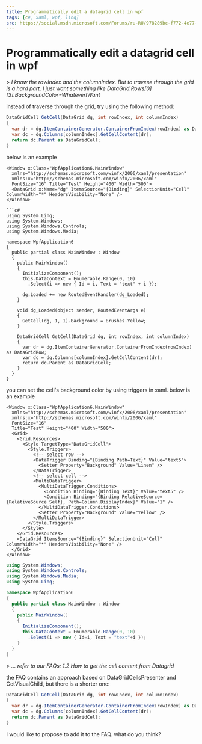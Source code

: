 ```yaml
---
title: Programmatically edit a datagrid cell in wpf
tags: [c#, xaml, wpf, linq]
src: https://social.msdn.microsoft.com/Forums/ru-RU/978289bc-f772-4e77-9de5-c85cb6d0c3aa/programmatically-edit-a-datagrid-cell-in-wpf?forum=wpf
---
```

# Programmatically edit a datagrid cell in wpf
*> I know the rowIndex and the columnIndex. But to travese through the grid is a hard part. I just want something like DataGrid.Rows[0][3].BackgroundColor=WhateverIWant*

instead of traverse through the grid, try using the following method:
```c#
DataGridCell GetCell(DataGrid dg, int rowIndex, int columnIndex)
{
  var dr = dg.ItemContainerGenerator.ContainerFromIndex(rowIndex) as DataGridRow;
  var dc = dg.Columns[columnIndex].GetCellContent(dr);
  return dc.Parent as DataGridCell;
}
```
below is an example
```xaml
<Window x:Class="WpfApplication6.MainWindow"
  xmlns="http://schemas.microsoft.com/winfx/2006/xaml/presentation"
  xmlns:x="http://schemas.microsoft.com/winfx/2006/xaml"
  FontSize="16" Title="Test" Height="400" Width="500">
  <DataGrid x:Name="dg" ItemsSource="{Binding}" SelectionUnit="Cell" ColumnWidth="*" HeadersVisibility="None" />
</Window> 

```c#
using System.Linq;
using System.Windows;
using System.Windows.Controls;
using System.Windows.Media;

namespace WpfApplication6
{
  public partial class MainWindow : Window
  {
    public MainWindow()
    {
      InitializeComponent();
      this.DataContext = Enumerable.Range(0, 10)
        .Select(i => new { Id = i, Text = "text" + i });

      dg.Loaded += new RoutedEventHandler(dg_Loaded);
    }

    void dg_Loaded(object sender, RoutedEventArgs e)
    {
      GetCell(dg, 1, 1).Background = Brushes.Yellow;
    }

    DataGridCell GetCell(DataGrid dg, int rowIndex, int columnIndex)
    {
      var dr = dg.ItemContainerGenerator.ContainerFromIndex(rowIndex) as DataGridRow;
      var dc = dg.Columns[columnIndex].GetCellContent(dr);
      return dc.Parent as DataGridCell;
    }
  }
}
```
you can set the cell's background color by using triggers in xaml. 
below is an example
```xaml
<Window x:Class="WpfApplication6.MainWindow"
  xmlns="http://schemas.microsoft.com/winfx/2006/xaml/presentation"
  xmlns:x="http://schemas.microsoft.com/winfx/2006/xaml"
  FontSize="16"
  Title="Test" Height="400" Width="500">
  <Grid>
    <Grid.Resources>
      <Style TargetType="DataGridCell">
        <Style.Triggers>
          <!-- select row -->
          <DataTrigger Binding="{Binding Path=Text}" Value="text5">
            <Setter Property="Background" Value="Linen" />
          </DataTrigger>
          <!-- select cell -->
          <MultiDataTrigger>
            <MultiDataTrigger.Conditions>
              <Condition Binding="{Binding Text}" Value="text5" />
              <Condition Binding="{Binding RelativeSource={RelativeSource Self}, Path=Column.DisplayIndex}" Value="1" />
            </MultiDataTrigger.Conditions>
            <Setter Property="Background" Value="Yellow" />
          </MultiDataTrigger>
        </Style.Triggers>
      </Style>
    </Grid.Resources>
    <DataGrid ItemsSource="{Binding}" SelectionUnit="Cell" ColumnWidth="*" HeadersVisibility="None" />
  </Grid>
</Window>
```
```c#
using System.Windows;
using System.Windows.Controls;
using System.Windows.Media;
using System.Linq;

namespace WpfApplication6
{
  public partial class MainWindow : Window
  {
    public MainWindow()
    {
      InitializeComponent();
      this.DataContext = Enumerable.Range(0, 10)
        .Select(i => new { Id=i, Text = "text"+i });
    }
  }
}
```
*> ... refer to our FAQs: 1.2 How to get the cell content from Datagrid*

the FAQ contains an approach based on DataGridCellsPresenter and GetVisualChild, but there is a shorter one: 
```c#
DataGridCell GetCell(DataGrid dg, int rowIndex, int columnIndex)
{
  var dr = dg.ItemContainerGenerator.ContainerFromIndex(rowIndex) as DataGridRow;
  var dc = dg.Columns[columnIndex].GetCellContent(dr);
  return dc.Parent as DataGridCell;
}
```
I would like to propose to add it to the FAQ. what do you think? 